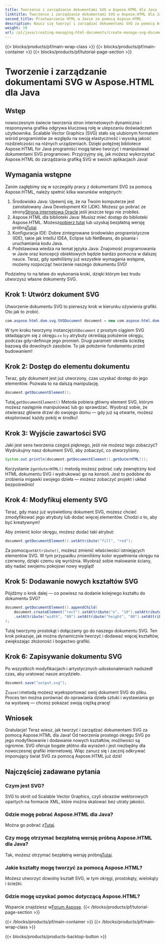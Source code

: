 ```yaml
---
title: Tworzenie i zarządzanie dokumentami SVG w Aspose.HTML dla Java
linktitle: Tworzenie i zarządzanie dokumentami SVG w Aspose.HTML dla Java
second_title: Przetwarzanie HTML w Javie za pomocą Aspose.HTML
description: Naucz się tworzyć i zarządzać dokumentami SVG za pomocą Aspose.HTML dla Java! Ten kompleksowy przewodnik obejmuje wszystko, od podstawowego tworzenia po zaawansowaną manipulację.
weight: 19
url: /pl/java/creating-managing-html-documents/create-manage-svg-documents/
---
```


{{< blocks/products/pf/main-wrap-class >}}
{{< blocks/products/pf/main-container >}}
{{< blocks/products/pf/tutorial-page-section >}}

# Tworzenie i zarządzanie dokumentami SVG w Aspose.HTML dla Java

## Wstęp
nowoczesnym świecie tworzenia stron internetowych dynamiczna i responsywna grafika odgrywa kluczową rolę w ulepszaniu doświadczeń użytkownika. Scalable Vector Graphics (SVG) stało się ulubionym formatem wśród programistów ze względu na swoją elastyczność i wysoką jakość rozdzielczości na różnych urządzeniach. Dzięki potężnej bibliotece Aspose.HTML for Java programiści mogą łatwo tworzyć i manipulować dokumentami SVG programowo. Przyjrzyjmy się, jak możesz wykorzystać Aspose.HTML do zarządzania grafiką SVG w swoich aplikacjach Java!
## Wymagania wstępne
Zanim zagłębimy się w szczegóły pracy z dokumentami SVG za pomocą Aspose.HTML, należy spełnić kilka warunków wstępnych:
1.  Środowisko Java: Upewnij się, że na Twoim komputerze jest zainstalowany Java Development Kit (JDK). Możesz go pobrać ze strony[Strona internetowa Oracle](https://www.oracle.com/java/technologies/javase-jdk11-downloads.html) jeśli jeszcze tego nie zrobiłeś.
2.  Aspose.HTML dla biblioteki Java: Musisz mieć dostęp do biblioteki Aspose.HTML. Możesz[pobierz tutaj](https://releases.aspose.com/html/java/) lub uzyskaj bezpłatną wersję próbną[Tutaj](https://releases.aspose.com/).
3. Konfiguracja IDE: Dobre zintegrowane środowisko programistyczne (IDE), takie jak IntelliJ IDEA, Eclipse lub NetBeans, do pisania i uruchamiania kodu Java.
4. Podstawowa wiedza na temat języka Java: Znajomość programowania w Javie oraz koncepcji obiektowych będzie bardzo pomocna w dalszej nauce.
Teraz, gdy spełniliśmy już wszystkie wymagania wstępne, możemy rozpocząć tworzenie naszego dokumentu SVG!

Podzielmy to na łatwe do wykonania kroki, dzięki którym bez trudu utworzysz własne dokumenty SVG.
## Krok 1: Utwórz dokument SVG
Utworzenie dokumentu SVG to pierwszy krok w kierunku ożywienia grafiki. Oto jak to zrobić.

```java
com.aspose.html.dom.svg.SVGDocument document = new com.aspose.html.dom.svg.SVGDocument("<svg xmlns='http://www.w3.org/2000/svg'><circle cx='50' cy='50' r='40'/></svg>", ".");
```

 W tym kroku tworzymy instancję`SVGDocument` z prostym ciągiem SVG składającym się z okręgu.`cx` I`cy` atrybuty określają położenie okręgu, podczas gdy`r`definiuje jego promień. Drugi parametr określa ścieżkę bazową dla dowolnych zasobów. To jak położenie fundamentu przed budowaniem!
## Krok 2: Dostęp do elementu dokumentu
Teraz, gdy dokument jest już utworzony, czas uzyskać dostęp do jego elementów. Pozwala to na dalszą manipulację.

```java
document.getDocumentElement();
```

 Tutaj,`getDocumentElement()` Metoda pobiera główny element SVG, którym możesz następnie manipulować lub go sprawdzać. Wyobraź sobie, że otwierasz główne drzwi do swojego domu — gdy już są otwarte, możesz eksplorować każdy pokój w środku!
## Krok 3: Wyjście zawartości SVG
Jaki jest sens tworzenia czegoś pięknego, jeśli nie możesz tego zobaczyć? Wydrukujmy nasz dokument SVG, aby zobaczyć, co stworzyliśmy.

```java
System.out.println(document.getDocumentElement().getOuterHTML());
```

 Korzystanie z`getOuterHTML()` metodą możesz pobrać cały zewnętrzny kod HTML dokumentu SVG i wydrukować go na konsoli. Jest to podobne do zrobienia migawki swojego dzieła — możesz zobaczyć projekt i układ bezpośrednio!
## Krok 4: Modyfikuj elementy SVG
Teraz, gdy masz już wyświetlony dokument SVG, możesz chcieć zmodyfikować jego atrybuty lub dodać więcej elementów. Chodzi o to, aby być kreatywnym!

Aby zmienić kolor okręgu, możesz dodać taki atrybut:
```java
document.getDocumentElement().setAttribute("fill", "red");
```

 Za pomocą`setAttribute()`, możesz zmienić właściwości istniejących elementów SVG. W tym przypadku zmieniliśmy kolor wypełnienia okręgu na czerwony, dzięki czemu się wyróżnia. Wyobraź sobie malowanie ściany, aby nadać swojemu pokojowi nowy wygląd!
## Krok 5: Dodawanie nowych kształtów SVG
Pójdźmy o krok dalej — co powiesz na dodanie kolejnego kształtu do dokumentu SVG? 

```java
document.getDocumentElement().appendChild(
    document.createElement("rect").setAttribute("x", "10").setAttribute("y", "10")
    .setAttribute("width", "80").setAttribute("height", "80").setAttribute("fill", "blue")
);
```

Tutaj tworzymy prostokąt i dołączamy go do naszego dokumentu SVG. Ten krok pokazuje, jak można dynamicznie tworzyć i dodawać więcej kształtów, zwiększając złożoność i bogactwo grafiki.
## Krok 6: Zapisywanie dokumentu SVG
Po wszystkich modyfikacjach i artystycznych udoskonaleniach nadszedł czas, aby uratować nasze arcydzieło.

```java
document.save("output.svg");
```

 Z`save()`metodą możesz wyeksportować swój dokument SVG do pliku. Proces ten można porównać do oprawiania dzieła sztuki i wystawiania go na wystawę — chcesz pokazać swoją ciężką pracę!
## Wniosek
Gratulacje! Teraz wiesz, jak tworzyć i zarządzać dokumentami SVG za pomocą Aspose.HTML dla Java! Od tworzenia prostego okręgu SVG po jego modyfikowanie i dodawanie nowych kształtów, możliwości są ogromne. SVG oferuje bogate płótno dla wyrażeń i jest niezbędny dla nowoczesnej grafiki internetowej. Więc zanurz się i zacznij odkrywać imponujący świat SVG za pomocą Aspose.HTML już dziś!
## Najczęściej zadawane pytania
### Czym jest SVG?
SVG to skrót od Scalable Vector Graphics, czyli obrazów wektorowych opartych na formacie XML, które można skalować bez utraty jakości.
### Gdzie mogę pobrać Aspose.HTML dla Java?
 Można go pobrać z[Tutaj](https://releases.aspose.com/html/java/).
### Czy mogę otrzymać bezpłatną wersję próbną Aspose.HTML dla Java?
 Tak, możesz otrzymać bezpłatną wersję próbną[Tutaj](https://releases.aspose.com/).
### Jakie kształty mogę tworzyć za pomocą Aspose.HTML?
Możesz utworzyć dowolny kształt SVG, w tym okręgi, prostokąty, wielokąty i ścieżki.
### Gdzie mogę uzyskać pomoc dotyczącą Aspose.HTML?
Wsparcie znajdziesz w[Forum Aspose](https://forum.aspose.com/c/html/29).
{{< /blocks/products/pf/tutorial-page-section >}}

{{< /blocks/products/pf/main-container >}}
{{< /blocks/products/pf/main-wrap-class >}}

{{< blocks/products/products-backtop-button >}}
